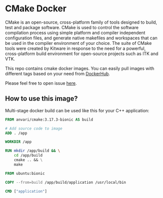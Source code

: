 # CMake Docker

CMake is an open-source, cross-platform family of tools designed to build, test and package software. CMake is used to control the software compilation process using simple platform and compiler independent configuration files, and generate native makefiles and workspaces that can be used in the compiler environment of your choice. The suite of CMake tools were created by Kitware in response to the need for a powerful, cross-platform build environment for open-source projects such as ITK and VTK.

This repo contains cmake docker images. You can easily pull images with different tags based on your need  from [DockerHub](https://hub.docker.com/r/anvari/cmake).

Please feel free to open issue [here](https://github.com/anvari1313/cmake-docker/issues).

## How to use this image?

Multi-stage docker build can be used like this for your C++ application:

```Dockerfile
FROM anvari/cmake:3.17.3-bionic AS build

# Add source code to image
ADD . /app

WORKDIR /app

RUN mkdir /app/build && \
    cd /app/build
    cmake .. && \
    make 

FROM ubuntu:bionic

COPY --from=build /app/build/application /usr/local/bin

CMD ["application"]
```
